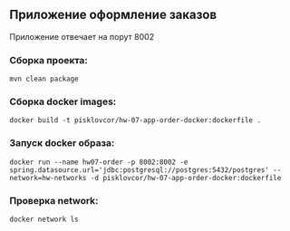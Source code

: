 ## Приложение оформление заказов

Приложение отвечает на порут 8002

### Сборка проекта:
````
mvn clean package
````

### Сборка docker images:
````shell
docker build -t pisklovcor/hw-07-app-order-docker:dockerfile .
````

### Запуск docker образа:
````shell
docker run --name hw07-order -p 8002:8002 -e spring.datasource.url='jdbc:postgresql://postgres:5432/postgres' --network=hw-networks -d pisklovcor/hw-07-app-order-docker:dockerfile
````

### Проверка network:
````shell
docker network ls
````